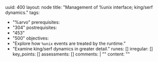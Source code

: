 uuid: 400
layout: node
title: "Management of %unix interface; king/serf dynamics."
tags:
 - "%arvo"
prerequisites:
  - "304"
postrequisites:
  - "453"
  - "500"
objectives:
  - "Explore how `%unix` events are treated by the runtime."
  - "Examine king/serf dynamics in greater detail."
runes: []
irregular: []
key_points: []
assessments: []
comments: |
    "<!-- 4a, 4d–4l -->"
content: ""